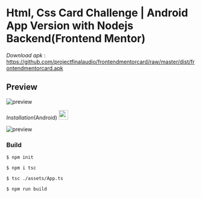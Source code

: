 # Html, Css Card Challenge | Android App Version with Nodejs Backend(Frontend Mentor)

*Download apk* : https://github.com/projectfinalaudio/frontendmentorcard/raw/master/dist/frontendmentorcard.apk

## Preview

![preview](https://github.com/projectfinalaudio/frontendmentorcard/blob/master/previews/preview.png?raw=true)

*Installation*(Android) <img src="https://github.com/projectfinalaudio/frontendmentorcard/blob/master/assets/icon/ic_launcher.png?raw=true" width="25">

![preview](https://github.com/projectfinalaudio/frontendmentorcard/blob/master/previews/installation.png?raw=true)

### Build

```
$ npm init
```

```
$ npm i tsc
```

```
$ tsc ./assets/App.ts
```

```
$ npm run build

```

